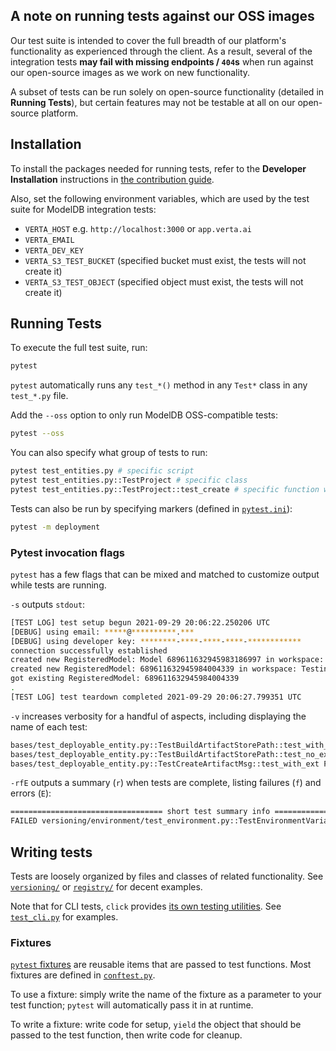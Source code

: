 ## A note on running tests against our OSS images

Our test suite is intended to cover the full breadth of our platform's functionality as experienced through the client. As a result, several of the integration tests **may fail with missing endpoints / `404`s** when run against our open-source images as we work on new functionality.

A subset of tests can be run solely on open-source functionality (detailed in **Running Tests**), but certain features may not be testable at all on our open-source platform.

## Installation

To install the packages needed for running tests, refer to the **Developer Installation** instructions in [the contribution guide](../../CONTRIBUTING.md).

Also, set the following environment variables, which are used by the test suite for ModelDB integration tests:
- `VERTA_HOST` e.g. `http://localhost:3000` or `app.verta.ai`
- `VERTA_EMAIL`
- `VERTA_DEV_KEY`
- `VERTA_S3_TEST_BUCKET` (specified bucket must exist, the tests will not create it)
- `VERTA_S3_TEST_OBJECT` (specified object must exist, the tests will not create it)

## Running Tests

To execute the full test suite, run:
```bash
pytest
```
`pytest` automatically runs any `test_*()` method in any `Test*` class in any `test_*.py` file.

Add the `--oss` option to only run ModelDB OSS-compatible tests:
```bash
pytest --oss
```

You can also specify what group of tests to run:
```bash
pytest test_entities.py # specific script
pytest test_entities.py::TestProject # specific class
pytest test_entities.py::TestProject::test_create # specific function within specific class
```

Tests can also be run by specifying markers (defined in [`pytest.ini`](pytest.ini)):
```bash
pytest -m deployment
```

### Pytest invocation flags

`pytest` has a few flags that can be mixed and matched to customize output while tests are running.

`-s` outputs `stdout`:

```bash
[TEST LOG] test setup begun 2021-09-29 20:06:22.250206 UTC
[DEBUG] using email: *****@**********.***
[DEBUG] using developer key: ********-****-****-****-************
connection successfully established
created new RegisteredModel: Model 689611632945983186997 in workspace: Testing
created new RegisteredModel: 689611632945984004339 in workspace: Testing
got existing RegisteredModel: 689611632945984004339
.
[TEST LOG] test teardown completed 2021-09-29 20:06:27.799351 UTC
```

`-v` increases verbosity for a handful of aspects, including displaying the name of each test:

```bash
bases/test_deployable_entity.py::TestBuildArtifactStorePath::test_with_ext PASSED                [ 33%]
bases/test_deployable_entity.py::TestBuildArtifactStorePath::test_no_ext PASSED                  [ 66%]
bases/test_deployable_entity.py::TestCreateArtifactMsg::test_with_ext PASSED                     [100%]
```

`-rfE` outputs a summary (`r`) when tests are complete, listing failures (`f`) and errors (`E`):

```bash
================================== short test summary info ===================================
FAILED versioning/environment/test_environment.py::TestEnvironmentVariables::test_empty[None]
```

## Writing tests

Tests are loosely organized by files and classes of related functionality. See [`versioning/`](https://github.com/VertaAI/modeldb/tree/main/client/verta/tests/versioning) or [`registry/`](https://github.com/VertaAI/modeldb/tree/main/client/verta/tests/registry) for decent examples.

Note that for CLI tests, `click` provides [its own testing utilities](https://click.palletsprojects.com/en/7.x/testing/). See [`test_cli.py`](test_cli.py) for examples.

### Fixtures

[`pytest` fixtures](https://docs.pytest.org/en/stable/fixture.html) are reusable items that are passed to test functions.
Most fixtures are defined in [`conftest.py`](conftest.py).

To use a fixture: simply write the name of the fixture as a parameter to your test function; `pytest` will automatically pass it in at runtime.

To write a fixture: write code for setup, `yield` the object that should be passed to the test function, then write code for cleanup.
